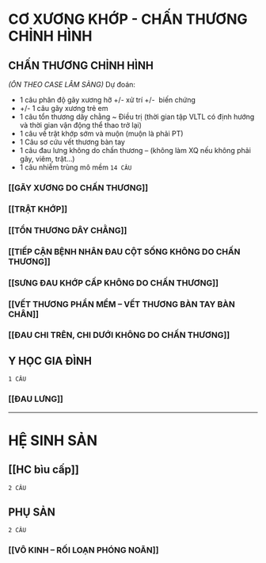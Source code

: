 # CƠ XƯƠNG KHỚP - CHẤN THƯƠNG CHỈNH HÌNH
## CHẤN THƯƠNG CHỈNH HÌNH
*(ÔN THEO CASE LÂM SÀNG)*
Dự đoán:
- 1 câu phân độ gãy xương hỡ +/- xử trí +/-  biến chứng
- +/- 1 câu gãy xương trẻ em
- 1 câu tổn thương dây chằng ~ Điều trị (thời gian tập VLTL có định hướng và thời gian vận động thể thao trở lại)
- 1 câu về trật khớp sớm và muộn (muộn là phải PT)
- 1 Câu sơ cứu vết thương bàn tay
- 1 câu đau lưng không do chấn thương – (không làm XQ nếu không phải gãy, viêm, trật…)
- 1 câu nhiễm trùng mô mềm
`14 CÂU`
### [[GÃY XƯƠNG DO CHẤN THƯƠNG]]
### [[TRẬT KHỚP]]
### [[TỔN THƯƠNG DÂY CHẰNG]]
### [[TIẾP CẬN BỆNH NHÂN ĐAU CỘT SỐNG KHÔNG DO CHẤN THƯƠNG]]
### [[SƯNG ĐAU KHỚP CẤP KHÔNG DO CHẤN THƯƠNG]]
### [[VẾT THƯƠNG PHẦN MỀM – VẾT THƯƠNG BÀN TAY BÀN CHÂN]]
### [[ĐAU CHI TRÊN, CHI DƯỚI KHÔNG DO CHẤN THƯƠNG]]


## Y HỌC GIA ĐÌNH
`1 CÂU`
### [[ĐAU LƯNG]]

---
# HỆ SINH SẢN
## [[HC bìu cấp]]
`2 CÂU`

## PHỤ SẢN
`2 CÂU`
### [[VÔ KINH – RỐI LOẠN PHÓNG NOÃN]]


